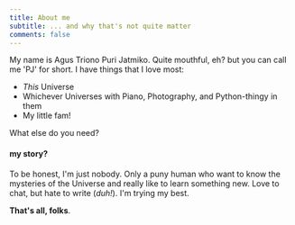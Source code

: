 ```yaml
---
title: About me
subtitle: ... and why that's not quite matter
comments: false
---
```


My name is Agus Triono Puri Jatmiko. Quite mouthful, eh? but you can call me 'PJ' for short. I have things that I love most:

- _This_ Universe
- Whichever Universes with Piano, Photography, and Python-thingy in them
- My little fam!

What else do you need?

#### my story?

To be honest, I'm just nobody. Only a puny human who want to know the mysteries of the Universe and really like to learn something new. Love to chat, but hate to write (_duh!_). I'm trying my best.

**That's all, folks**.
